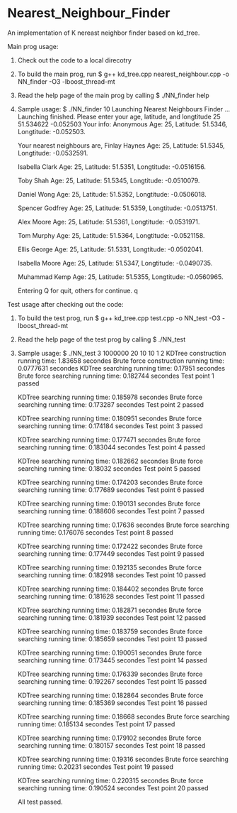 Nearest_Neighbour_Finder
========================

An implementation of K nereast neighbor finder based on kd_tree.

Main prog usage:
  
  1. Check out the code to a local direcotry
  2. To build the main prog, run 
        $ g++ kd_tree.cpp nearest_neighbour.cpp -o NN_finder -O3 -lboost_thread-mt
  3. Read the help page of the main prog by calling
        $ ./NN_finder help
  4. Sample usage:
        $ ./NN_finder 10
        Launching Nearest Neighbours Finder ...
        Launching finished.
        Please enter your age, latitude, and longtitude
        25
        51.534622
        -0.052503
        Your info: Anonymous
        Age: 25, Latitude: 51.5346, Longtitude: -0.052503.
        
        Your nearest neighbours are,
        Finlay Haynes
        Age: 25, Latitude: 51.5345, Longtitude: -0.0532591.
        
        Isabella Clark
        Age: 25, Latitude: 51.5351, Longtitude: -0.0516156.
        
        Toby Shah
        Age: 25, Latitude: 51.5345, Longtitude: -0.0510079.
        
        Daniel Wong
        Age: 25, Latitude: 51.5352, Longtitude: -0.0506018.
        
        Spencer Godfrey
        Age: 25, Latitude: 51.5359, Longtitude: -0.0513751.
        
        Alex Moore
        Age: 25, Latitude: 51.5361, Longtitude: -0.0531971.
        
        Tom Murphy
        Age: 25, Latitude: 51.5364, Longtitude: -0.0521158.
        
        Ellis George
        Age: 25, Latitude: 51.5331, Longtitude: -0.0502041.
        
        Isabella Moore
        Age: 25, Latitude: 51.5347, Longtitude: -0.0490735.
        
        Muhammad Kemp
        Age: 25, Latitude: 51.5355, Longtitude: -0.0560965.
        
        
        Entering Q for quit, others for continue.
        q

Test usage after checking out the code:
  1. To build the test prog, run 
     $ g++ kd_tree.cpp test.cpp -o NN_test -O3 -lboost_thread-mt
  2. Read the help page of the test prog by calling
        $ ./NN_test
  2. Sample usage:
        $ ./NN_test 3 1000000 20 10 10 1 2
        KDTree construction running time: 1.83658 secondes
        Brute force construction running time: 0.0777631 secondes
        KDTree searching running time: 0.17951 secondes
        Brute force searching running time: 0.182744 secondes
        Test point 1 passed
        
        KDTree searching running time: 0.185978 secondes
        Brute force searching running time: 0.173287 secondes
        Test point 2 passed
        
        KDTree searching running time: 0.180951 secondes
        Brute force searching running time: 0.174184 secondes
        Test point 3 passed
        
        KDTree searching running time: 0.177471 secondes
        Brute force searching running time: 0.183044 secondes
        Test point 4 passed
        
        KDTree searching running time: 0.182662 secondes
        Brute force searching running time: 0.18032 secondes
        Test point 5 passed
        
        KDTree searching running time: 0.174203 secondes
        Brute force searching running time: 0.177689 secondes
        Test point 6 passed
        
        KDTree searching running time: 0.190131 secondes
        Brute force searching running time: 0.188606 secondes
        Test point 7 passed
        
        KDTree searching running time: 0.17636 secondes
        Brute force searching running time: 0.176076 secondes
        Test point 8 passed
        
        KDTree searching running time: 0.172422 secondes
        Brute force searching running time: 0.177449 secondes
        Test point 9 passed
        
        KDTree searching running time: 0.192135 secondes
        Brute force searching running time: 0.182918 secondes
        Test point 10 passed
        
        KDTree searching running time: 0.184402 secondes
        Brute force searching running time: 0.181628 secondes
        Test point 11 passed
        
        KDTree searching running time: 0.182871 secondes
        Brute force searching running time: 0.181939 secondes
        Test point 12 passed
        
        KDTree searching running time: 0.183759 secondes
        Brute force searching running time: 0.185659 secondes
        Test point 13 passed
        
        KDTree searching running time: 0.190051 secondes
        Brute force searching running time: 0.173445 secondes
        Test point 14 passed
        
        KDTree searching running time: 0.176339 secondes
        Brute force searching running time: 0.192267 secondes
        Test point 15 passed
        
        KDTree searching running time: 0.182864 secondes
        Brute force searching running time: 0.185369 secondes
        Test point 16 passed
        
        KDTree searching running time: 0.18668 secondes
        Brute force searching running time: 0.185134 secondes
        Test point 17 passed
        
        KDTree searching running time: 0.179102 secondes
        Brute force searching running time: 0.180157 secondes
        Test point 18 passed
        
        KDTree searching running time: 0.19316 secondes
        Brute force searching running time: 0.20231 secondes
        Test point 19 passed
        
        KDTree searching running time: 0.220315 secondes
        Brute force searching running time: 0.190524 secondes
        Test point 20 passed
        
        All test passed.

